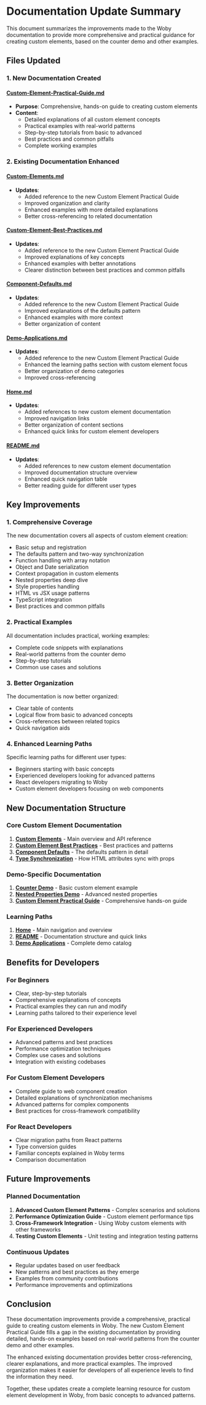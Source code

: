 # Documentation Update Summary

This document summarizes the improvements made to the Woby documentation to provide more comprehensive and practical guidance for creating custom elements, based on the counter demo and other examples.

## Files Updated

### 1. New Documentation Created

#### [Custom-Element-Practical-Guide.md](./Custom-Element-Practical-Guide.md)
- **Purpose**: Comprehensive, hands-on guide to creating custom elements
- **Content**: 
  - Detailed explanations of all custom element concepts
  - Practical examples with real-world patterns
  - Step-by-step tutorials from basic to advanced
  - Best practices and common pitfalls
  - Complete working examples

### 2. Existing Documentation Enhanced

#### [Custom-Elements.md](../../CUSTOM_ELEMENTS.md)
- **Updates**:
  - Added reference to the new Custom Element Practical Guide
  - Improved organization and clarity
  - Enhanced examples with more detailed explanations
  - Better cross-referencing to related documentation

#### [Custom-Element-Best-Practices.md](../Custom-Element-Best-Practices.md)
- **Updates**:
  - Added reference to the new Custom Element Practical Guide
  - Improved explanations of key concepts
  - Enhanced examples with better annotations
  - Clearer distinction between best practices and common pitfalls

#### [Component-Defaults.md](../Component-Defaults.md)
- **Updates**:
  - Added reference to the new Custom Element Practical Guide
  - Improved explanations of the defaults pattern
  - Enhanced examples with more context
  - Better organization of content

#### [Demo-Applications.md](../Demo-Applications.md)
- **Updates**:
  - Added reference to the new Custom Element Practical Guide
  - Enhanced the learning paths section with custom element focus
  - Better organization of demo categories
  - Improved cross-referencing

#### [Home.md](../Home.md)
- **Updates**:
  - Added references to new custom element documentation
  - Improved navigation links
  - Better organization of content sections
  - Enhanced quick links for custom element developers

#### [README.md](./README.md)
- **Updates**:
  - Added references to new custom element documentation
  - Improved documentation structure overview
  - Enhanced quick navigation table
  - Better reading guide for different user types

## Key Improvements

### 1. Comprehensive Coverage
The new documentation covers all aspects of custom element creation:
- Basic setup and registration
- The defaults pattern and two-way synchronization
- Function handling with array notation
- Object and Date serialization
- Context propagation in custom elements
- Nested properties deep dive
- Style properties handling
- HTML vs JSX usage patterns
- TypeScript integration
- Best practices and common pitfalls

### 2. Practical Examples
All documentation includes practical, working examples:
- Complete code snippets with explanations
- Real-world patterns from the counter demo
- Step-by-step tutorials
- Common use cases and solutions

### 3. Better Organization
The documentation is now better organized:
- Clear table of contents
- Logical flow from basic to advanced concepts
- Cross-references between related topics
- Quick navigation aids

### 4. Enhanced Learning Paths
Specific learning paths for different user types:
- Beginners starting with basic concepts
- Experienced developers looking for advanced patterns
- React developers migrating to Woby
- Custom element developers focusing on web components

## New Documentation Structure

### Core Custom Element Documentation
1. **[Custom Elements](../../CUSTOM_ELEMENTS.md)** - Main overview and API reference
2. **[Custom Element Best Practices](../Custom-Element-Best-Practices.md)** - Best practices and patterns
3. **[Component Defaults](../Component-Defaults.md)** - The defaults pattern in detail
4. **[Type Synchronization](../Type-Synchronization.md)** - How HTML attributes sync with props

### Demo-Specific Documentation
1. **[Counter Demo](./Counter-Demo.md)** - Basic custom element example
2. **[Nested Properties Demo](./Nested-Properties-Demo.md)** - Advanced nested properties
3. **[Custom Element Practical Guide](./Custom-Element-Practical-Guide.md)** - Comprehensive hands-on guide

### Learning Paths
1. **[Home](../Home.md)** - Main navigation and overview
2. **[README](./README.md)** - Documentation structure and quick links
3. **[Demo Applications](../Demo-Applications.md)** - Complete demo catalog

## Benefits for Developers

### For Beginners
- Clear, step-by-step tutorials
- Comprehensive explanations of concepts
- Practical examples they can run and modify
- Learning paths tailored to their experience level

### For Experienced Developers
- Advanced patterns and best practices
- Performance optimization techniques
- Complex use cases and solutions
- Integration with existing codebases

### For Custom Element Developers
- Complete guide to web component creation
- Detailed explanations of synchronization mechanisms
- Advanced patterns for complex components
- Best practices for cross-framework compatibility

### For React Developers
- Clear migration paths from React patterns
- Type conversion guides
- Familiar concepts explained in Woby terms
- Comparison documentation

## Future Improvements

### Planned Documentation
1. **Advanced Custom Element Patterns** - Complex scenarios and solutions
2. **Performance Optimization Guide** - Custom element performance tips
3. **Cross-Framework Integration** - Using Woby custom elements with other frameworks
4. **Testing Custom Elements** - Unit testing and integration testing patterns

### Continuous Updates
- Regular updates based on user feedback
- New patterns and best practices as they emerge
- Examples from community contributions
- Performance improvements and optimizations

## Conclusion

These documentation improvements provide a comprehensive, practical guide to creating custom elements in Woby. The new Custom Element Practical Guide fills a gap in the existing documentation by providing detailed, hands-on examples based on real-world patterns from the counter demo and other examples.

The enhanced existing documentation provides better cross-referencing, clearer explanations, and more practical examples. The improved organization makes it easier for developers of all experience levels to find the information they need.

Together, these updates create a complete learning resource for custom element development in Woby, from basic concepts to advanced patterns.